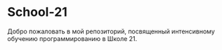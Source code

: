 # School-21
Добро пожаловать в мой репозиторий, посвященный интенсивному обучению программированию в Школе 21. 
